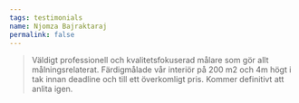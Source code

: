 ```yaml
---
tags: testimonials
name: Njomza Bajraktaraj
permalink: false
---
```


> Väldigt professionell och kvalitetsfokuserad målare som gör allt målningsrelaterat. Färdigmålade vår interiör på 200 m2 och 4m högt i tak innan deadline och till ett överkomligt pris. Kommer definitivt att anlita igen.
